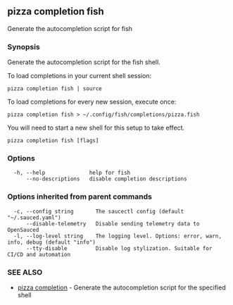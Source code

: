 ## pizza completion fish

Generate the autocompletion script for fish

### Synopsis

Generate the autocompletion script for the fish shell.

To load completions in your current shell session:

	pizza completion fish | source

To load completions for every new session, execute once:

	pizza completion fish > ~/.config/fish/completions/pizza.fish

You will need to start a new shell for this setup to take effect.


```
pizza completion fish [flags]
```

### Options

```
  -h, --help              help for fish
      --no-descriptions   disable completion descriptions
```

### Options inherited from parent commands

```
  -c, --config string       The saucectl config (default "~/.sauced.yaml")
      --disable-telemetry   Disable sending telemetry data to OpenSauced
  -l, --log-level string    The logging level. Options: error, warn, info, debug (default "info")
      --tty-disable         Disable log stylization. Suitable for CI/CD and automation
```

### SEE ALSO

* [pizza completion](pizza_completion.md)	 - Generate the autocompletion script for the specified shell

